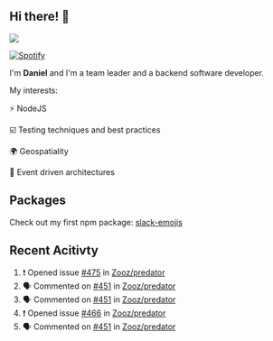 ## Hi there! 👋

<p>
  <img src="https://github-readme-stats.vercel.app/api?username=syncush&theme=tokyonight">
</p>

[![Spotify](https://novatorem-rust.vercel.app/api/spotify)](https://open.spotify.com/user/syncush)

I'm **Daniel** and I'm a team leader and a backend software developer.

My interests:

⚡ NodeJS

☑️ Testing techniques and best practices

🌍 Geospatiality

🧠 Event driven architectures

## Packages
Check out my first npm package: [slack-emojis](https://www.npmjs.com/package/slack-emojis)

## Recent Acitivty
<!--START_SECTION:activity-->
1. ❗️ Opened issue [#475](https://github.com/Zooz/predator/issues/475) in [Zooz/predator](https://github.com/Zooz/predator)
2. 🗣 Commented on [#451](https://github.com/Zooz/predator/issues/451) in [Zooz/predator](https://github.com/Zooz/predator)
3. 🗣 Commented on [#451](https://github.com/Zooz/predator/issues/451) in [Zooz/predator](https://github.com/Zooz/predator)
4. ❗️ Opened issue [#466](https://github.com/Zooz/predator/issues/466) in [Zooz/predator](https://github.com/Zooz/predator)
5. 🗣 Commented on [#451](https://github.com/Zooz/predator/issues/451) in [Zooz/predator](https://github.com/Zooz/predator)
<!--END_SECTION:activity-->
